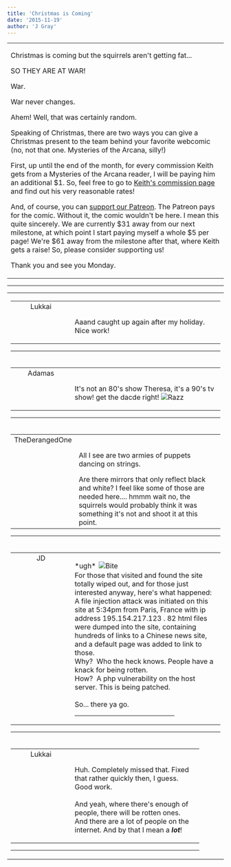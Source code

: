```yaml
---
title: 'Christmas is Coming'
date: '2015-11-19'
author: 'J Gray'
---
```


<div>
<!-- Main content here -->
<table border="0" class="post"><tbody><tr><td>
   
   <div class="post_body">
       <p>Christmas is coming but the squirrels aren't getting fat...</p><p>SO THEY ARE AT WAR!</p><p>War.</p><p>War never changes.</p><p>Ahem! Well, that was certainly random.</p><p>Speaking of Christmas, there are two ways you can give a Christmas present to the team behind your favorite webcomic (no, not that one. Mysteries of the Arcana, silly!)</p><p>First, up until the end of the month, for every commission Keith gets from a Mysteries of the Arcana reader, I will be paying him an additional $1. So, feel free to go to <a href="/index.php?action=page&amp;page=16" target="_blank">Keith's commission page</a> and find out his very reasonable rates!</p><p>And, of course, you can <a href="https://www.patreon.com/user?u=452395" target="_blank">support our Patreon</a>. The Patreon pays for the comic. Without it, the comic wouldn't be here. I mean this quite sincerely. We are currently $31 away from our next milestone, at which point I start paying myself a whole $5 per page! We're $61 away from the milestone after that, where Keith gets a raise!  So, please consider supporting us!</p><p>Thank you and see you Monday.</p>
   </div>
   </td></tr>
   </tbody></table><hr><table style="width:100%; border:0;" class="comment_table"><tbody><tr><td width="100%"><a name=""> </a><div style="width:100%;" class="comment"><table border="0" width="100%"><tbody><tr><td align="center" valign="top" width="125">
<span class="comment_title"><center>Lukkai<br></center><a name="2251">&nbsp;</a></span><br>
<center><img src="https://www.gravatar.com/avatar.php?gravatar_id=e01e7833e9dba61f3f3d11328040f997&amp;default=http%3A%2F%2Fmysteriesofthearcana.com%2Ftemplates%2Fmain%2Fimages%2Favatar.gif&amp;size=80&amp;rating=g" border="0" alt=""></center>
</td>
<td valign="top">


<p class="comment_text"> </p><p class="comment_text"><br> Aaand caught up again after my holiday. Nice work!<br></p>
 

</td></tr></tbody></table>
<hr></div></td></tr><tr><td width="100%"><a name=""> </a><div style="width:100%;" class="comment"><table border="0" width="100%"><tbody><tr><td align="center" valign="top" width="125">
<span class="comment_title"><center>Adamas<br></center><a name="2252">&nbsp;</a></span><br>
<center><img src="https://www.gravatar.com/avatar.php?gravatar_id=63b5da7dbecbf4a2fac891b8f15ccbc4&amp;default=http%3A%2F%2Fmysteriesofthearcana.com%2Ftemplates%2Fmain%2Fimages%2Favatar.gif&amp;size=80&amp;rating=g" border="0" alt=""></center>
</td>
<td valign="top">


<p class="comment_text"> </p><p class="comment_text"><br> It's not an 80's show Theresa, it's a 90's tv show! get the dacde right! <img src="/smilies/razz.gif" alt="Razz" border="0"><br></p>
 

</td></tr></tbody></table>
<hr></div></td></tr><tr><td width="100%"><a name=""> </a><div style="width:100%;" class="comment"><table border="0" width="100%"><tbody><tr><td align="center" valign="top" width="125">
<span class="comment_title"><center>TheDerangedOne<br></center><a name="2253">&nbsp;</a></span><br>
<center><img src="https://www.gravatar.com/avatar.php?gravatar_id=ec485dab6df0975a539ef4e654772b1c&amp;default=http%3A%2F%2Fmysteriesofthearcana.com%2Ftemplates%2Fmain%2Fimages%2Favatar.gif&amp;size=80&amp;rating=g" border="0" alt=""></center>
</td>
<td valign="top">


<p class="comment_text"> </p><p class="comment_text"><br> All I see are two armies of puppets dancing on strings.</p><div>Are there mirrors that only reflect black and white? I feel like some of those are needed here.... hmmm wait no, the squirrels would probably think it was something it's not and shoot it at this point.</div>
 

</td></tr></tbody></table>
<hr></div></td></tr><tr><td width="100%"><a name=""> </a><div style="width:100%;" class="comment"><table border="0" width="100%"><tbody><tr><td align="center" valign="top" width="125">
<span class="comment_title"><center>JD</center><a name="2254">&nbsp;</a></span><br>
<center><img src="http://www.dragonpowered.com/pics/ghats.jpg" border="0" alt=""></center>
</td>
<td valign="top">


<p class="comment_text"> </p><p class="comment_text">*ugh* <img alt=" Bite " src="/smilies/bite.gif" border="0" hspace="2" vspace="2"><br>For those that visited and found the site totally wiped out, and for those just interested anyway, here's what happened:<br>A file injection attack was initiated on this site at 5:34pm from Paris, France with ip address 195.154.217.123 . 82 html files were dumped into the site, containing hundreds of links to a Chinese news site, and a default page was added to link to those.<br>Why?&nbsp; Who the heck knows. People have a knack for being rotten.<br>How?&nbsp; A php vulnerability on the host server. This is being patched.<br><br>So... there ya go.<br></p>
 <hr width="70%">

</td></tr></tbody></table>
<hr></div></td></tr><tr><td width="100%"><a name=""> </a><div style="width:90%;" class="comment2"><table border="0" width="100%"><tbody><tr><td align="center" valign="top" width="125">
<span class="comment_title"><center>Lukkai<br></center><a name="2255">&nbsp;</a></span><br>
<center><img src="https://www.gravatar.com/avatar.php?gravatar_id=e01e7833e9dba61f3f3d11328040f997&amp;default=http%3A%2F%2Fmysteriesofthearcana.com%2Ftemplates%2Fmain%2Fimages%2Favatar.gif&amp;size=80&amp;rating=g" border="0" alt=""></center>
</td>
<td valign="top">


<p class="comment_text"> </p><p class="comment_text"><br> Huh. Completely missed that. Fixed that rather quickly then, I guess. Good work.<br><br>And yeah, where there's enough of people, there will be rotten ones.<br>And there are a lot of people on the internet. And by that I mean a <i><b>lot</b></i>!<br></p>
 

</td></tr></tbody></table>
<hr></div></td></tr></tbody></table>
<!-- End main content -->
              </div>
